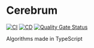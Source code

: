 # Cerebrum

[![CI](https://github.com/gabrielrufino/cerebrum/actions/workflows/ci.yml/badge.svg)](https://github.com/gabrielrufino/cerebrum/actions/workflows/ci.yml)
[![CD](https://github.com/gabrielrufino/cerebrum/actions/workflows/cd.yml/badge.svg)](https://github.com/gabrielrufino/cerebrum/actions/workflows/cd.yml)
[![Quality Gate Status](https://sonarcloud.io/api/project_badges/measure?project=gabrielrufino_cerebrum&metric=alert_status)](https://sonarcloud.io/summary/new_code?id=gabrielrufino_cerebrum)

Algorithms made in TypeScript
